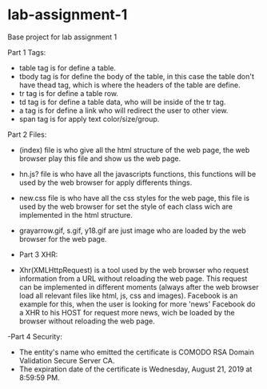 # lab-assignment-1
Base project for lab assignment 1

Part 1 Tags:
- table tag is for define a table.
- tbody tag is for define the body of the table, in this case the table don't have thead tag, which is where the headers of the table are define.
- tr tag is for define a table row.
- td tag is for define a table data, who will be inside of the tr tag.
- a tag is for define a link who will redirect the user to other view.
- span tag is for apply text color/size/group.

Part 2 Files:
- (index) file is who give all the html structure of the web page, the web browser play this file and show us the web page.
- hn.js? file is who have all the javascripts functions, this functions will be used by the web browser for apply differents things.
- new.css file is who have all the css styles for the web page, this file is used by the web browser for set the style of each class wich are implemented in the html structure.
- grayarrow.gif, s.gif, y18.gif are just image who are loaded by the web browser for the web page.

- Part 3 XHR:
- Xhr(XMLHttpRequest) is a tool used by the web browser who request information from a URL without reloading the web page. This request can be implemented in different moments (always after the web browser load all relevant files like html, js, css and images).
Facebook is an example for this, when the user is looking for more 'news' Facebook do a XHR to his HOST for request more news, wich be loaded by the browser without reloading the web page.

-Part 4 Security:
- The entity's name who emitted the certificate is COMODO RSA Domain Validation Secure Server CA.
- The expiration date of the certificate is Wednesday, August 21, 2019 at 8:59:59 PM.
